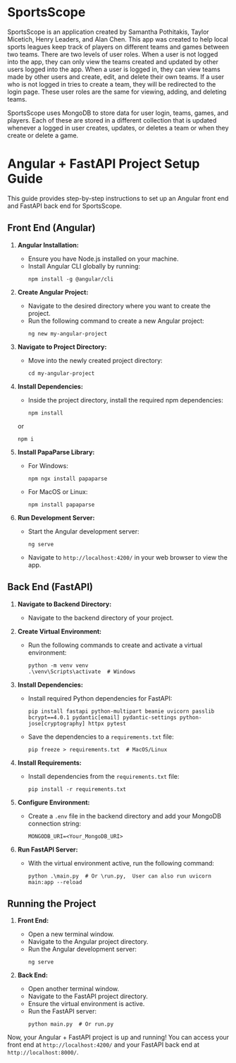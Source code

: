 # SportsScope 

SportsScope is an application created by Samantha Pothitakis, Taylor Micetich, Henry Leaders, and Alan Chen. This app was created to help local sports leagues keep track of players on different teams and games between two teams. There are two levels of user roles. When a user is not logged into the app, they can only view the teams created and updated by other users logged into the app. When a user is logged in, they can view teams made by other users and create, edit, and delete their own teams. If a user who is not logged in tries to create a team, they will be redirected to the login page. These user roles are the same for viewing, adding, and deleting teams.

SportsScope uses MongoDB to store data for user login, teams, games, and players. Each of these are stored in a different collection that is updated whenever a logged in user creates, updates, or deletes a team or when they create or delete a game.

# Angular + FastAPI Project Setup Guide

This guide provides step-by-step instructions to set up an Angular front end and FastAPI back end for SportsScope.

## Front End (Angular)

1. **Angular Installation:**
   - Ensure you have Node.js installed on your machine.
   - Install Angular CLI globally by running:
     ```
     npm install -g @angular/cli
     ```

2. **Create Angular Project:**
   - Navigate to the desired directory where you want to create the project.
   - Run the following command to create a new Angular project:
     ```
     ng new my-angular-project
     ```

3. **Navigate to Project Directory:**
   - Move into the newly created project directory:
     ```
     cd my-angular-project
     ```

4. **Install Dependencies:**
   - Inside the project directory, install the required npm dependencies:
     ```
     npm install
     ```
   or
     ```
     npm i
     ```

5. **Install PapaParse Library:**
   - For Windows:
     ```
     npm ngx install papaparse
     ```
   - For MacOS or Linux:
     ```
     npm install papaparse
     ```

6. **Run Development Server:**
   - Start the Angular development server:
     ```
     ng serve
     ```
   - Navigate to `http://localhost:4200/` in your web browser to view the app.

## Back End (FastAPI)

1. **Navigate to Backend Directory:**
   - Navigate to the backend directory of your project.

2. **Create Virtual Environment:**
   - Run the following commands to create and activate a virtual environment:
     ```
     python -m venv venv
     .\venv\Scripts\activate  # Windows
     ```

3. **Install Dependencies:**
   - Install required Python dependencies for FastAPI:
     ```
     pip install fastapi python-multipart beanie uvicorn passlib bcrypt==4.0.1 pydantic[email] pydantic-settings python-jose[cryptography] httpx pytest
     ```
   - Save the dependencies to a `requirements.txt` file:
     ```
     pip freeze > requirements.txt  # MacOS/Linux
     ```

4. **Install Requirements:**
   - Install dependencies from the `requirements.txt` file:
     ```
     pip install -r requirements.txt
     ```

5. **Configure Environment:**
   - Create a `.env` file in the backend directory and add your MongoDB connection string:
     ```
     MONGODB_URI=<Your_MongoDB_URI>
     ```

6. **Run FastAPI Server:**
   - With the virtual environment active, run the following command:
     ```
     python .\main.py  # Or \run.py,  User can also run uvicorn main:app --reload
     ```

## Running the Project

1. **Front End:**
   - Open a new terminal window.
   - Navigate to the Angular project directory.
   - Run the Angular development server:
     ```
     ng serve
     ```

2. **Back End:**
   - Open another terminal window.
   - Navigate to the FastAPI project directory.
   - Ensure the virtual environment is active.
   - Run the FastAPI server:
     ```
     python main.py  # Or run.py
     ```

Now, your Angular + FastAPI project is up and running! You can access your front end at `http://localhost:4200/` and your FastAPI back end at `http://localhost:8000/`.
